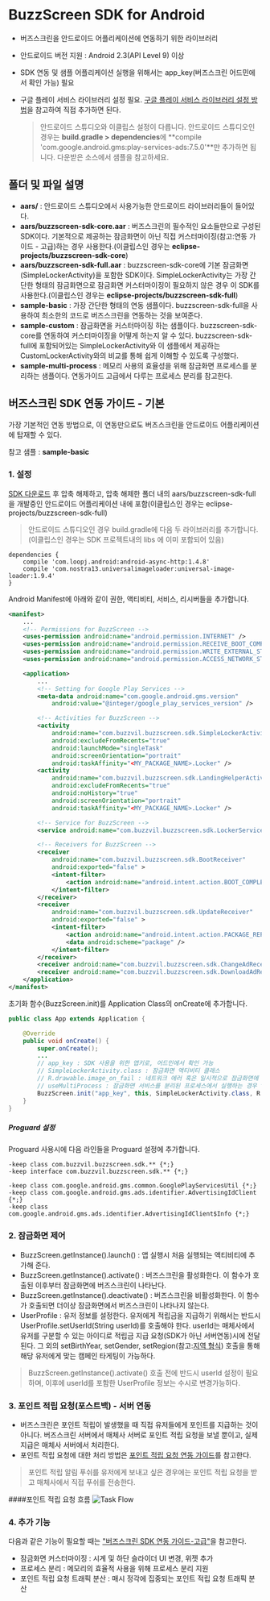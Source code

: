 # BuzzScreen SDK for Android
- 버즈스크린을 안드로이드 어플리케이션에 연동하기 위한 라이브러리
- 안드로이드 버전 지원 : Android 2.3(API Level 9) 이상
- SDK 연동 및 샘플 어플리케이션 실행을 위해서는 app_key(버즈스크린 어드민에서 확인 가능) 필요
- 구글 플레이 서비스 라이브러리 설정 필요. [구글 플레이 서비스 라이브러리 설정 방법](https://developers.google.com/android/guides/setup)을 참고하여 직접 추가하면 된다.

    > 안드로이드 스튜디오와 이클립스 설정이 다릅니다. 안드로이드 스튜디오인 경우는 **build.gradle > dependencies**에 **compile 'com.google.android.gms:play-services-ads:7.5.0'**만 추가하면 됩니다. 다운받은 소스에서 샘플을 참고하세요.

## 폴더 및 파일 설명
- **aars/** : 안드로이드 스튜디오에서 사용가능한 안드로이드 라이브러리들이 들어있다.
- **aars/buzzscreen-sdk-core.aar** : 버즈스크린의 필수적인 요소들만으로 구성된 SDK이다. 기본적으로 제공하는 잠금화면이 아닌 직접 커스터마이징(참고:연동 가이드 - 고급)하는 경우 사용한다.(이클립스인 경우는 **eclipse-projects/buzzscreen-sdk-core**)
- **aars/buzzscreen-sdk-full.aar** : buzzscreen-sdk-core에 기본 잠금화면(SimpleLockerActivity)을 포함한 SDK이다. SimpleLockerActivity는 가장 간단한 형태의 잠금화면으로 잠금화면 커스터마이징이 필요하지 않은 경우 이 SDK를 사용한다.(이클립스인 경우는 **eclipse-projects/buzzscreen-sdk-full**)
- **sample-basic** : 가장 간단한 형태의 연동 샘플이다. buzzscreen-sdk-full을 사용하여 최소한의 코드로 버즈스크린을 연동하는 것을 보여준다.
- **sample-custom** : 잠금화면을 커스터마이징 하는 샘플이다. buzzscreen-sdk-core를 연동하여 커스터마이징을 어떻게 하는지 알 수 있다. buzzscreen-sdk-full에 포함되어있는 SimpleLockerActivity와 이 샘플에서 제공하는 CustomLockerActivity와의 비교를 통해 쉽게 이해할 수 있도록 구성했다.
- **sample-multi-process** : 메모리 사용의 효율성을 위해 잠금화면 프로세스를 분리하는 샘플이다. 연동가이드 고급에서 다루는 프로세스 분리를 참고한다.

## 버즈스크린 SDK 연동 가이드 - 기본
가장 기본적인 연동 방법으로, 이 연동만으로도 버즈스크린을 안드로이드 어플리케이션에 탑재할 수 있다.

참고 샘플 : **sample-basic**

### 1. 설정
[SDK 다운로드](https://github.com/Buzzvil/buzzscreen-sdk-publisher/archive/master.zip) 후 압축 해제하고, 압축 해제한 폴더 내의 aars/buzzscreen-sdk-full을 개발중인 안드로이드 어플리케이션 내에 포함(이클립스인 경우는 eclipse-projects/buzzscreen-sdk-full)

> 안드로이드 스튜디오인 경우 build.gradle에 다음 두 라이브러리를 추가합니다. (이클립스인 경우는 SDK 프로젝트내의 libs 에 이미 포함되어 있음)
```
dependencies {
    compile 'com.loopj.android:android-async-http:1.4.8'
    compile 'com.nostra13.universalimageloader:universal-image-loader:1.9.4'
}
```

Android Manifest에 아래와 같이 권한, 액티비티, 서비스, 리시버들을 추가합니다.

```Xml
<manifest>
    ...
    <!-- Permissions for BuzzScreen -->
    <uses-permission android:name="android.permission.INTERNET" />
    <uses-permission android:name="android.permission.RECEIVE_BOOT_COMPLETED" />
    <uses-permission android:name="android.permission.WRITE_EXTERNAL_STORAGE" />
    <uses-permission android:name="android.permission.ACCESS_NETWORK_STATE" />

    <application>
        ...
        <!-- Setting for Google Play Services -->
        <meta-data android:name="com.google.android.gms.version"
    		android:value="@integer/google_play_services_version" />

        <!-- Activities for BuzzScreen -->
        <activity
            android:name="com.buzzvil.buzzscreen.sdk.SimpleLockerActivity"
            android:excludeFromRecents="true"
            android:launchMode="singleTask"
            android:screenOrientation="portrait"
            android:taskAffinity="<MY_PACKAGE_NAME>.Locker" />
        <activity
            android:name="com.buzzvil.buzzscreen.sdk.LandingHelperActivity"
            android:excludeFromRecents="true"
            android:noHistory="true"
            android:screenOrientation="portrait"
            android:taskAffinity="<MY_PACKAGE_NAME>.Locker" />

        <!-- Service for BuzzScreen -->
        <service android:name="com.buzzvil.buzzscreen.sdk.LockerService" />

        <!-- Receivers for BuzzScreen -->
        <receiver
            android:name="com.buzzvil.buzzscreen.sdk.BootReceiver"
            android:exported="false" >
            <intent-filter>
                <action android:name="android.intent.action.BOOT_COMPLETED" />
            </intent-filter>
        </receiver>
        <receiver
            android:name="com.buzzvil.buzzscreen.sdk.UpdateReceiver"
            android:exported="false" >
            <intent-filter>
                <action android:name="android.intent.action.PACKAGE_REPLACED" />
                <data android:scheme="package" />
            </intent-filter>
        </receiver>
        <receiver android:name="com.buzzvil.buzzscreen.sdk.ChangeAdReceiver" />
        <receiver android:name="com.buzzvil.buzzscreen.sdk.DownloadAdReceiver" />
    </application>
</manifest>
```

초기화 함수(BuzzScreen.init)를 Application Class의 onCreate에 추가합니다.

```Java
public class App extends Application {

    @Override
    public void onCreate() {
        super.onCreate();
        ...
        // app_key : SDK 사용을 위한 앱키로, 어드민에서 확인 가능
        // SimpleLockerActivity.class : 잠금화면 액티비티 클래스
        // R.drawable.image_on_fail : 네트워크 에러 혹은 일시적으로 잠금화면에 보여줄 캠페인이 없을 경우 보여주게 되는 이미지.
        // useMultiProcess : 잠금화면 서비스를 분리된 프로세스에서 실행하는 경우 true, 사용하지 않으면 false
        BuzzScreen.init("app_key", this, SimpleLockerActivity.class, R.drawable.image_on_fail, false);
    }
}
```

##### Proguard 설정
Proguard 사용시에 다음 라인들을 Proguard 설정에 추가합니다.

```
-keep class com.buzzvil.buzzscreen.sdk.** {*;}
-keep interface com.buzzvil.buzzscreen.sdk.** {*;}

-keep class com.google.android.gms.common.GooglePlayServicesUtil {*;}
-keep class com.google.android.gms.ads.identifier.AdvertisingIdClient {*;}
-keep class com.google.android.gms.ads.identifier.AdvertisingIdClient$Info {*;}
```

### 2. 잠금화면 제어
- BuzzScreen.getInstance().launch() : 앱 실행시 처음 실행되는 액티비티에 추가해 준다.
- BuzzScreen.getInstance().activate() : 버즈스크린을 활성화한다. 이 함수가 호출된 이후부터 잠금화면에 버즈스크린이 나타난다.
- BuzzScreen.getInstance().deactivate() : 버즈스크린을 비활성화한다. 이 함수가 호출되면 더이상 잠금화면에서 버즈스크린이 나타나지 않는다.
- UserProfile : 유저 정보를 설정한다. 유저에게 적립금을 지급하기 위해서는 반드시 UserProfile.setUserId(String userId)를 호출해야 한다. userId는 매체사에서 유저를 구분할 수 있는 아이디로 적립금 지급 요청(SDK가 아닌 서버연동)시에 전달된다. 그 외의 setBirthYear,  setGender, setRegion(참고:[지역 형식](https://github.com/Buzzvil/buzzscreen-sdk-publisher/blob/master/REGION-FORMAT.md)) 호출을 통해 해당 유저에게 맞는 캠페인 타게팅이 가능하다.

> BuzzScreen.getInstance().activate() 호출 전에 반드시 userId 설정이 필요하며, 이후에 userId를 포함한 UserProfile 정보는 수시로 변경가능하다.

### 3. 포인트 적립 요청(포스트백)  - 서버 연동
- 버즈스크린은 포인트 적립이 발생했을 때 직접 유저들에게 포인트를 지급하는 것이 아니다. 버즈스크린 서버에서 매체사 서버로 포인트 적립 요청을 보낼 뿐이고, 실제 지급은 매체사 서버에서 처리한다.
- 포인트 적립 요청에 대한 처리 방법은 [포인트 적립 요청 연동 가이드](https://buzzvilian.atlassian.net/wiki/display/PUB/BuzzScreen+API+Guide)를 참고한다.

> 포인트 적립 알림 푸쉬를 유저에게 보내고 싶은 경우에는 포인트 적립 요청을 받고 매체사에서 직접 푸쉬를 전송한다.

####포인트 적립 요청 흐름
![Task Flow](https://github.com/Buzzvil/buzzscreen-sdk-publisher/blob/master/postback_flow.jpg)

### 4. 추가 기능
다음과 같은 기능이 필요할 때는 ["버즈스크린 SDK 연동 가이드-고급"](https://github.com/Buzzvil/buzzscreen-sdk-publisher/blob/master/ADVANCED-USAGE.md)을 참고한다.
- 잠금화면 커스터마이징 : 시계 및 하단 슬라이더 UI 변경, 위젯 추가
- 프로세스 분리 : 메모리의 효율적 사용을 위해 프로세스 분리 지원
- 포인트 적립 요청 트래픽 분산 : 매시 정각에 집중되는 포인트 적립 요청 트래픽 분산
